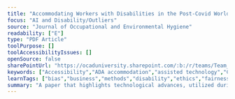 ```yaml
---
title: "Accommodating Workers with Disabilities in the Post-Covid World"
focus: "AI and Disability/Outliers"
source: "Journal of Occupational and Environmental Hygiene"
readability: ["E"]
type: "PDF Article"
toolPurpose: []
toolAccessibilityIssues: []
openSource: false
sharePointUrl: "https://ocaduniversity.sharepoint.com/:b:/r/teams/Team_WeCount/Shared%20Documents/Resources%20and%20Tools/Literature%20(curated)/Accommodating%20workers%20with%20disabilities%20in%20the%20post%20Covid%20world.pdf?csf=1&web=1&e=taMqQ9"
keywords: ["Accessibility","ADA accommodation","assisted technology","Covid-19","disabled workers","Zoom fatigue"]
learnTags: ["bias","business","methods","disability","ethics","fairness","framework","inclusivePractice"]
summary: "A paper that highlights technological advances, utilized during the pandemic to facilitate work from home, that can be implemented post-pandemic as part of a strategy to increase accessibility for a range of disabilities.  "
---
```



